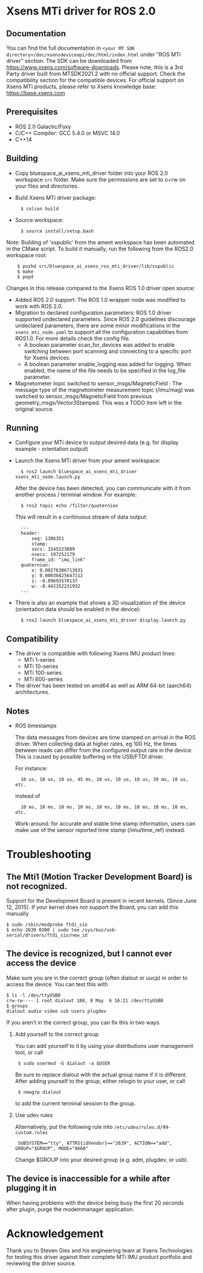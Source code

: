 # Xsens MTi driver for ROS 2.0

## Documentation

You can find the full documentation in `<your MT SDK directory>/doc/xsensdeviceapi/doc/html/index.html` under "ROS MTi driver"
section. The SDK can be downloaded from https://www.xsens.com/software-downloads. Please note, this is a 3rd Party driver
built from MTSDK2021.2 with no official support. Check the compatibility section for the compatible devices. For official
support on Xsens MTi products, please refer to Xsens knowledge base: https://base.xsens.com

## Prerequisites

- ROS 2.0 Galactic/Foxy
- C/C++ Compiler: GCC 5.4.0 or MSVC 14.0
- C++14

## Building

- Copy bluespace_ai_xsens_mti_driver folder into your ROS 2.0 workspace `src` folder.
  Make sure the permissions are set to o+rw on your files and directories.

- Build Xsens MTi driver package:

        $ colcon build

- Source workspace:

        $ source install/setup.bash

Note: Building of 'xspublic' from the ament workspace has been automated in the CMake script.
To build it manually, run the following from the ROS2.0 workspace root:

        $ pushd src/bluespace_ai_xsens_ros_mti_driver/lib/xspublic
        $ make
        $ popd

Changes in this release compared to the Xsens ROS 1.0 driver open source:

- Added ROS 2.0 support: The ROS 1.0 wrapper node was modified to work with ROS 2.0.
- Migration to declared configuration parameters: ROS 1.0 driver supported undeclared parameters. Since ROS 2.0
  guidelines discourage undeclared parameters, there are some minor modifications in the `xsens_mti_node.yaml`
  to support all the configuration capabilities from ROS1.0. For more details check the config file.
    - A boolean parameter scan_for_devices was added to enable switching between port scanning and connecting
      to a specific port for Xsens devices.
    - A boolean parameter enable_logging was added for logging. When enabled, the name of the file needs to
      be specified in the log_file parameter.
- Magnetometer topic switched to sensor_msgs/MagneticField : The message type of the magnetometer measurement
  topic (/imu/mag) was switched to sensor_msgs/MagneticField from previous geometry_msgs/Vector3Stamped.
  This was a TODO item left in the original source.

## Running

- Configure your MTi device to output desired data (e.g. for display example - orientation output)

- Launch the Xsens MTi driver from your ament workspace:

        $ ros2 launch bluespace_ai_xsens_mti_driver xsens_mti_node.launch.py

    After the device has been detected, you can communicate with it from another process / terminal window.
    For example:

        $ ros2 topic echo /filter/quaternion

    This will result in a continuous stream of data output:

        ---
        header: 
            seq: 1386351
            stamp: 
            secs: 1545223809
            nsecs: 197252179
            frame_id: "imu_link"
        quaternion: 
            x: 0.00276306713931
            y: 0.00036825647112
            z: -0.89693570137
            w: -0.442152231932
        ---

- There is also an example that shows a 3D visualization of the device (orientation data should be enabled in the device):

        $ ros2 launch bluespace_ai_xsens_mti_driver display.launch.py

## Compatibility

- The driver is compatible with following Xsens IMU product lines:
    - MTi 1-series
    - MTi 10-series
    - MTi 100-series
    - MTi 600-series
- The driver has been tested on amd64 as well as ARM 64-bit (aarch64) architectures. 

## Notes

- ROS timestamps

    The data messages from devices are time stamped on arrival in the ROS driver.
    When collecting data at higher rates, eg 100 Hz, the times between reads can differ from the configured output rate in the device.
    This is caused by possible buffering in the USB/FTDI driver.

    For instance:

        10 us, 10 us, 10 us, 45 ms, 10 us, 10 us, 10 us, 39 ms, 10 us, etc.

    instead of 

        10 ms, 10 ms, 10 ms, 10 ms, 10 ms, 10 ms, 10 ms, 10 ms, 10 ms, etc.

    Work-around: for accurate and stable time stamp information, users can make use of the
    sensor reported time stamp (/imu/time_ref) instead.

# Troubleshooting

## The Mti1 (Motion Tracker Development Board) is not recognized.

Support for the Development Board is present in recent kernels. (Since June 12, 2015).
If your kernel does not support the Board, you can add this manually

    $ sudo /sbin/modprobe ftdi_sio
    $ echo 2639 0300 | sudo tee /sys/bus/usb-serial/drivers/ftdi_sio/new_id


## The device is recognized, but I cannot ever access the device

Make sure you are in the correct group (often dialout or uucp) in order to
access the device. You can test this with

    $ ls -l /dev/ttyUSB0
    crw-rw---- 1 root dialout 188, 0 May  6 16:21 /dev/ttyUSB0
    $ groups
    dialout audio video usb users plugdev

If you aren't in the correct group, you can fix this in two ways.

1. Add yourself to the correct group

    You can add yourself to it by using your distributions user management
    tool, or call

        $ sudo usermod -G dialout -a $USER

    Be sure to replace dialout with the actual group name if it is
    different. After adding yourself to the group, either relogin to your
    user, or call

        $ newgrp dialout

    to add the current terminal session to the group.

2. Use udev rules

    Alternatively, put the following rule into `/etc/udev/rules.d/99-custom.rules`

        SUBSYSTEM=="tty", ATTRS{idVendor}=="2639", ACTION=="add", GROUP="$GROUP", MODE="0660"

    Change $GROUP into your desired group (e.g. adm, plugdev, or usb).


## The device is inaccessible for a while after plugging it in

When having problems with the device being busy the first 20 seconds after
plugin, purge the modemmanager application.

# Acknowledgement

Thank you to Steven Gies and his engineering team at Xsens Technologies for testing this driver against their complete
MTi IMU product portfolio and reviewing the driver source.
    
